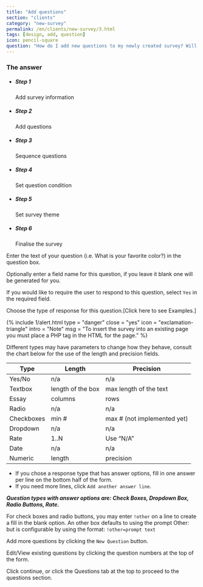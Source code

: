 ```yaml
---
title: "Add questions"
section: "clients"
category: "new-survey"
permalink: /en/clients/new-survey/3.html
tags: [design, add, question]
icon: pencil-square
question: "How do I add new questions to my newly created survey? Will there be different types of questions for me to use (e.g. close vs. open-ended)?"
---
```


### <i class="pe-anchor pe-fw"></i> The answer


<ul class="progress-tracker progress-tracker--text progress-tracker--center">
  <li class="progress-step is-completed">
    <span class="progress-marker"></span>
    <span class="progress-text">
      <h5 class="progress-title">Step 1</h5>
      Add survey information
    </span>
  </li>
  <li class="progress-step is-active">
    <span class="progress-marker"></span>
    <span class="progress-text">
      <h5 class="progress-title">Step 2</h5>
      Add questions
    </span>
  </li>
  <li class="progress-step">
    <span class="progress-marker"></span>
    <span class="progress-text">
      <h5 class="progress-title">Step 3</h5>
      Sequence questions
    </span>
  </li>
  <li class="progress-step">
    <span class="progress-marker"></span>
    <span class="progress-text">
      <h5 class="progress-title">Step 4</h5>
      Set question condition
    </span>
  </li>
  <li class="progress-step">
    <span class="progress-marker"></span>
    <span class="progress-text">
      <h5 class="progress-title">Step 5</h5>
      Set survey theme
    </span>
  </li>
  <li class="progress-step">
    <span class="progress-marker"></span>
    <span class="progress-text">
      <h5 class="progress-title">Step 6</h5>
      Finalise the survey
    </span>
  </li>
</ul>


Enter the text of your question (i.e. What is your favorite color?) in the question box.

Optionally enter a field name for this question, if you leave it blank one will be generated for you.

If you would like to require the user to respond to this question, select `Yes` in the required field.

Choose the type of response for this question.[Click here to see Examples.]

{% include 1/alert.html type = "danger" close = "yes" icon = "exclamation-triangle" intro = "Note" msg = "To insert the survey into an existing page you must place a PHP tag in the HTML for the page." %}

Different types may have parameters to change how they behave, consult the chart below for the use of the length and precision fields.


<table class="table table-hover">
  <thead>
    <tr class="bg-primary">
      <th>Type</th>
      <th>Length</th>
      <th>Precision</th>
    </tr>
  </thead>
  <tbody>
    <tr>
      <td>Yes/No</td>
      <td>n/a</td>
      <td>n/a</td>
    </tr>
    <tr>
      <td>Textbox</td>
      <td>length of the box</td>
      <td>max length of the text</td>
    </tr>
    <tr>
      <td>Essay</td>
      <td>columns</td>
      <td>rows</td>
    </tr>
    <tr>
      <td>Radio</td>
      <td>n/a</td>
      <td>n/a</td>
    </tr>
    <tr>
      <td>Checkboxes</td>
      <td>min #</td>
      <td>max # (not implemented yet)</td>
    </tr>
    <tr>
      <td>Dropdown</td>
      <td>n/a</td>
      <td>n/a</td>
    </tr>
    <tr>
      <td>Rate</td>
      <td>1..N</td>
      <td>Use “N/A”</td>
    </tr>
    <tr>
      <td>Date</td>
      <td>n/a</td>
      <td>n/a</td>
    </tr>
    <tr>
      <td>Numeric</td>
      <td>length</td>
      <td>precision</td>
    </tr>
  </tbody>
</table>


* If you chose a response type that has answer options, fill in one answer per line on the bottom half of the form.
* If you need more lines, click `Add another answer line`.


***Question types with answer options are: Check Boxes, Dropdown Box, Radio Buttons, Rate.***

For check boxes and radio buttons, you may enter `!other` on a line to create a fill in the blank option. An other box defaults to using the prompt Other: but is configurable by using the format: `!other=prompt text`

Add more questions by clicking the `New Question` button.

Edit/View existing questions by clicking the question numbers at the top of the form.

Click continue, or click the Questions tab at the top to proceed to the questions section.
